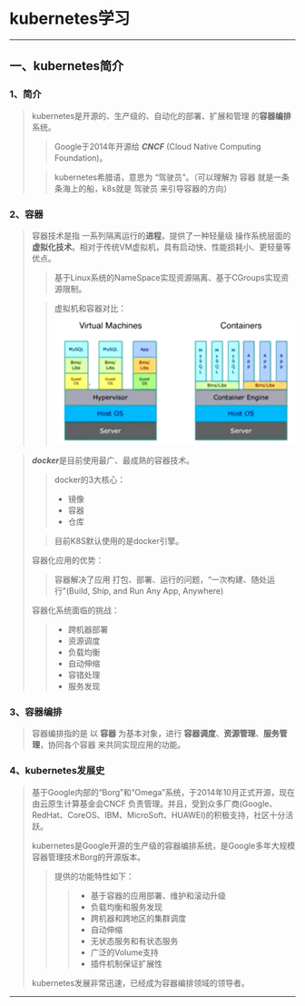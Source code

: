 # kubernetes学习

---
## 一、kubernetes简介

### 1、简介
> kubernetes是开源的、生产级的、自动化的部署、扩展和管理 的**容器编排**系统。
>> Google于2014年开源给 ***CNCF*** (Cloud Native Computing Foundation)。
> 
>> kubernetes希腊语，意思为 “驾驶员”。（可以理解为 容器 就是一条条海上的船，k8s就是 驾驶员 来引导容器的方向）

### 2、容器
> 容器技术是指 一系列隔离运行的**进程**，提供了一种轻量级 操作系统层面的**虚拟化技术**。相对于传统VM虚拟机，具有启动快、性能损耗小、更轻量等优点。
>> 基于Linux系统的NameSpace实现资源隔离、基于CGroups实现资源限制。
> 
>> 虚拟机和容器对比：
![vmVScontainer.png](img/vmVScontainer.png)

> ***docker***是目前使用最广、最成熟的容器技术。
>> docker的3大核心：
>> * 镜像
>> * 容器
>> * 仓库
> 
>> 目前K8S默认使用的是docker引擎。
> 
> 容器化应用的优势：
>> 容器解决了应用 打包、部署、运行的问题，“一次构建、随处运行”(Build, Ship, and Run Any App, Anywhere) 
> 
> 容器化系统面临的挑战：
>> * 跨机器部署
>> * 资源调度
>> * 负载均衡
>> * 自动伸缩
>> * 容错处理
>> * 服务发现
>> 
### 3、容器编排 
> 容器编排指的是 以 **容器** 为基本对象，进行 **容器调度**、**资源管理**、**服务管理**，协同各个容器 来共同实现应用的功能。
  
### 4、kubernetes发展史
> 基于Google内部的“Borg”和“Omega”系统，于2014年10月正式开源，现在由云原生计算基金会CNCF 负责管理。并且，受到众多厂商(Google、RedHat、CoreOS、IBM、MicroSoft、HUAWEI)的积极支持，社区十分活跃。
> 
> kubernetes是Google开源的生产级的容器编排系统，是Google多年大规模容器管理技术Borg的开源版本。
>> 提供的功能特性如下：
>>> * 基于容器的应用部署、维护和滚动升级
>>> * 负载均衡和服务发现
>>> * 跨机器和跨地区的集群调度
>>> * 自动伸缩
>>> * 无状态服务和有状态服务
>>> * 广泛的Volume支持
>>> * 插件机制保证扩展性
> 
> kubernetes发展非常迅速，已经成为容器编排领域的领导者。
---

